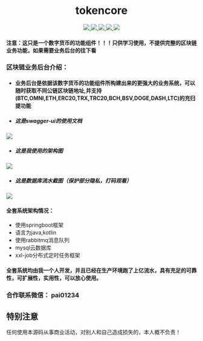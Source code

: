 <h1 align="center">
  tokencore
</h1>
<p align="center">

  <a href="https://travis-ci.org/pai01234/tokencore">
    <img src="https://travis-ci.org/pai01234/tokencore.svg?branch=develop">
  </a>

  <a href="https://github.com/pai01234/tokencore/issues">
    <img src="https://img.shields.io/github/issues/pai01234/tokencore.svg">
  </a>

  <a href="https://github.com/pai01234/tokencore/pulls">
    <img src="https://img.shields.io/github/issues-pr/pai01234/tokencore.svg">
  </a>

  <a href="https://github.com/pai01234/tokencore/graphs/contributors">
    <img src="https://img.shields.io/github/contributors/pai01234/tokencore.svg">
  </a>

  <a href="LICENSE">
    <img src="https://img.shields.io/github/license/pai01234/tokencore.svg">
  </a>

#### 注意：这只是一个数字货币的功能组件！！！只供学习使用，不提供完整的区块链业务功能，如果需要业务后台的往下看

### 区块链业务后台介绍：
- #### 业务后台是依据该数字货币的功能组件所构建出来的更强大的业务系统，可以随时获取不同公链区块链地址,并支持(BTC,OMNI,ETH,ERC20,TRX,TRC20,BCH,BSV,DOGE,DASH,LTC)的充归提功能

 
- ##### 这是swagger-ui的使用文档
 ![](https://i.ibb.co/CK9VHpF/We-Chatff11cad89ae03d68aacde5f83c62d63a.png)


- ##### 这是我使用的架构图
 ![](https://i.ibb.co/KrpJwDG/1590596278351.jpg)


- ##### 这是数据库流水截图（保护部分隐私，打码观看）
![](https://i.ibb.co/3dR8tpn/1590596939623.jpg)



#### 全套系统架构情况：
- 使用springboot框架
- 语言为java,kotlin
- 使用rabbitmq消息队列
- mysql云数据库
- xxl-job分布式定时任务框架

#### 全套系统均由我一个人开发，并且已经在生产环境跑了上亿流水，具有充足的可靠性，可扩展性，实用性，可以放心使用。


### 合作联系微信： pai01234

## 特别注意
任何使用本源码从事商业活动，对别人和自己造成损失的，本人概不负责！
